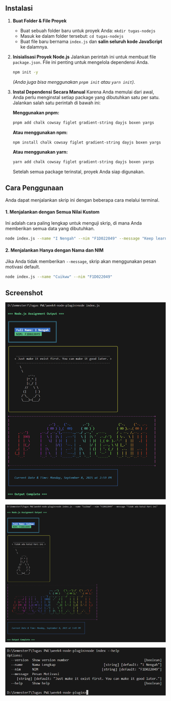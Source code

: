 ## Instalasi

1.  **Buat Folder & File Proyek**
    * Buat sebuah folder baru untuk proyek Anda: `mkdir tugas-nodejs`
    * Masuk ke dalam folder tersebut: `cd tugas-nodejs`
    * Buat file baru bernama `index.js` dan **salin seluruh kode JavaScript** ke dalamnya.

2.  **Inisialisasi Proyek Node.js**
    Jalankan perintah ini untuk membuat file `package.json`. File ini penting untuk mengelola dependensi Anda.
    ```bash
    npm init -y
    ```
    *(Anda juga bisa menggunakan `pnpm init` atau `yarn init`)*.

3.  **Instal Dependensi Secara Manual**
    Karena Anda memulai dari awal, Anda perlu menginstal setiap package yang dibutuhkan satu per satu. Jalankan salah satu perintah di bawah ini:

    **Menggunakan pnpm:**
    ```bash
    pnpm add chalk cowsay figlet gradient-string dayjs boxen yargs
    ```

    **Atau menggunakan npm:**
    ```bash
    npm install chalk cowsay figlet gradient-string dayjs boxen yargs
    ```

    **Atau menggunakan yarn:**
    ```bash
    yarn add chalk cowsay figlet gradient-string dayjs boxen yargs
    ```
    Setelah semua package terinstal, proyek Anda siap digunakan.

## Cara Penggunaan

Anda dapat menjalankan skrip ini dengan beberapa cara melalui terminal.

#### 1. Menjalankan dengan Semua Nilai Kustom
Ini adalah cara paling lengkap untuk menguji skrip, di mana Anda memberikan semua data yang dibutuhkan.

```bash
node index.js --name "I Nengah" --nim "F1D022049" --message "Keep learning, never settle."
```

#### 2. Menjalankan Hanya dengan Nama dan NIM
Jika Anda tidak memberikan `--message`, skrip akan menggunakan pesan motivasi default.

```bash
node index.js --name "Cuikww" --nim "F1D022049"
```

## Screenshot
![alt text](image.png)

![alt text](image-1.png)

![alt text](image-2.png)


